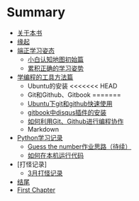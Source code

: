 # Summary

* [关于本书](README.md)
* [缘起](source/begin.md)
* [端正学习姿态](source/part1/)
   * [小白认知地图初始篇](source/part1/1overviewlearning.md)
   * [累积正确的学习姿势](source/part1/2goodgestureforlearning.md)
* [学编程的工具方法篇](/source/part2/)
   * Ubuntu的安装
<<<<<<< HEAD
   * Git和Github、Gitbook
=======
   * [Ubuntu下git和github快速使用](source/part2/1Ubuntu下git和github快速入门.md)
   * [gitbook中disqus插件的安装](source/part2/installdisqus.md)
   * [如何利用Git、Github进行编程协作](source/part2/如何利用Git和Github进行编程协作.md)
   * Markdown   
* [Python学习记录](source/part3/introduction)
   * [Guess the number作业思路（待续）](source/part3/1.md)
   * [如何在本机运行代码](source/part3/2如何在本机运行代码.md)
* [打怪记录]
   * [3月打怪记录](temp/每日打怪记录.md)
* [结尾](/source/end.md)
* [First Chapter](chapter1.md)

